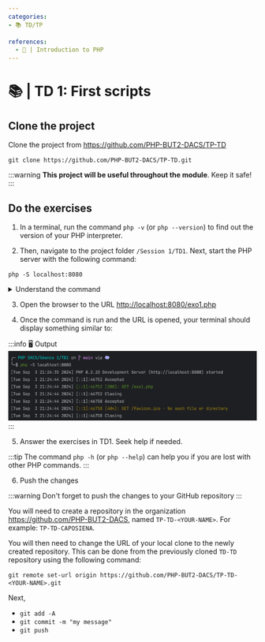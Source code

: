 ```yaml
---
categories:
- 📚 TD/TP

references:
  - 📜 | Introduction to PHP
---
```


# 📚 | TD 1: First scripts

## Clone the project

Clone the project from https://github.com/PHP-BUT2-DACS/TP-TD

```shell
git clone https://github.com/PHP-BUT2-DACS/TP-TD.git
```

:::warning
**This project will be useful throughout the module**. Keep it safe!
:::

## Do the exercises

1. In a terminal, run the command `php -v` (or `php --version`) to find out the version of your PHP interpreter.

2. Then, navigate to the project folder `/Session 1/TD1`. Next, start the PHP server with the following command:

```shell
php -S localhost:8080
```

<details>
    <summary>Understand the command</summary>

- `php` refers to the PHP interpreter pre-installed on your machine.
- The `-S` option (for **S**erver) allows you to **create a PHP server**. This option requires two parameters:
    - `<addr>`, which is **the address at which we want to use our server** (`localhost`, corresponds to the local host)
    - `<port>` specifies **the port to use** for the previously provided address. In computing, it is commonly accepted that ports 808X, 800X, 300X, 500X are reserved for development.
</details>

3. Open the browser to the URL [http://localhost:8080/exo1.php](http://localhost:8080/exo1.php)

4. Once the command is run and the URL is opened, your terminal should display something similar to:

:::info 🖥️ Output
![terminal.png](../resources/terminal.png)
:::

5. Answer the exercises in TD1. Seek help if needed.

:::tip
The command `php -h` (or `php --help`) can help you if you are lost with other PHP commands.
:::

6. Push the changes

:::warning
Don't forget to push the changes to your GitHub repository
:::

You will need to create a repository in the organization https://github.com/PHP-BUT2-DACS, named `TP-TD-<YOUR-NAME>`. For example: `TP-TD-CAPOSIENA`.

You will then need to change the URL of your local clone to the newly created repository. This can be done from the previously cloned `TD-TD` repository using the following command:

```shell
git remote set-url origin https://github.com/PHP-BUT2-DACS/TP-TD-<YOUR-NAME>.git
```

Next,
- `git add -A`
- `git commit -m "my message"`
- `git push`
